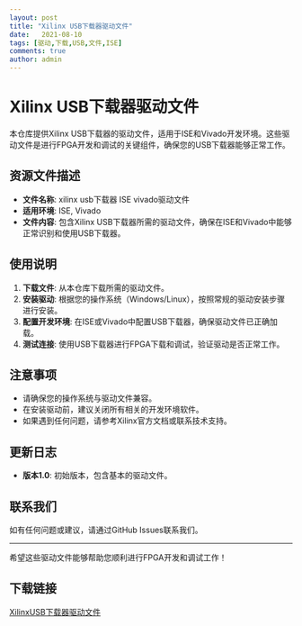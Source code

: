 ```yaml
---
layout: post
title: "Xilinx USB下载器驱动文件"
date:   2021-08-10
tags: [驱动,下载,USB,文件,ISE]
comments: true
author: admin
---
```

# Xilinx USB下载器驱动文件

本仓库提供Xilinx USB下载器的驱动文件，适用于ISE和Vivado开发环境。这些驱动文件是进行FPGA开发和调试的关键组件，确保您的USB下载器能够正常工作。

## 资源文件描述

- **文件名称**: xilinx usb下载器 ISE vivado驱动文件
- **适用环境**: ISE, Vivado
- **文件内容**: 包含Xilinx USB下载器所需的驱动文件，确保在ISE和Vivado中能够正常识别和使用USB下载器。

## 使用说明

1. **下载文件**: 从本仓库下载所需的驱动文件。
2. **安装驱动**: 根据您的操作系统（Windows/Linux），按照常规的驱动安装步骤进行安装。
3. **配置开发环境**: 在ISE或Vivado中配置USB下载器，确保驱动文件已正确加载。
4. **测试连接**: 使用USB下载器进行FPGA下载和调试，验证驱动是否正常工作。

## 注意事项

- 请确保您的操作系统与驱动文件兼容。
- 在安装驱动前，建议关闭所有相关的开发环境软件。
- 如果遇到任何问题，请参考Xilinx官方文档或联系技术支持。

## 更新日志

- **版本1.0**: 初始版本，包含基本的驱动文件。

## 联系我们

如有任何问题或建议，请通过GitHub Issues联系我们。

---

希望这些驱动文件能够帮助您顺利进行FPGA开发和调试工作！

## 下载链接

[XilinxUSB下载器驱动文件](https://pan.quark.cn/s/6a985f98d5d0)